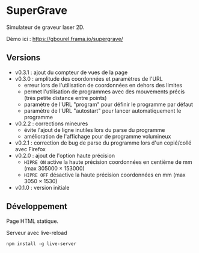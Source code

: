 # SuperGrave

Simulateur de graveur laser 2D.

Démo ici : <https://gbourel.frama.io/supergrave/>

## Versions

 * v0.3.1 : ajout du compteur de vues de la page
 * v0.3.0 : amplitude des coordonnées et paramètres de l'URL
   - erreur lors de l'utilisation de coordonnées en dehors des limites
   - permet l'utilisation de programmes avec des mouvements précis (très petite distance entre points)
   - paramètre de l'URL "program" pour définir le programme par défaut
   - paramètre de l'URL "autostart" pour lancer automatiquement le programme
 * v0.2.2 : corrections mineures
   - évite l'ajout de ligne inutiles lors du parse du programme
   - amélioration de l'affichage pour de programme volumineux
 * v0.2.1 : correction de bug de parse du programme lors d'un copié/collé avec Firefox
 * v0.2.0 : ajout de l'option haute précision
   - `HIPRE ON` active la haute précision coordonnées en centième de mm (max 305000 × 153000)
   - `HIPRE OFF` désactive la haute précision coordonnées en mm (max 3050 × 1530)
 * v0.1.0 : version initiale

## Développement

Page HTML statique.

Serveur avec live-reload

`npm install -g live-server`

